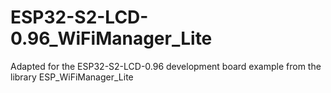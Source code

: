 # ESP32-S2-LCD-0.96_WiFiManager_Lite
 Adapted for the ESP32-S2-LCD-0.96 development board example from the library ESP_WiFiManager_Lite
